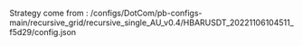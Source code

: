 Strategy come from : /configs/DotCom/pb-configs-main/recursive_grid/recursive_single_AU_v0.4/HBARUSDT_20221106104511_f5d29/config.json